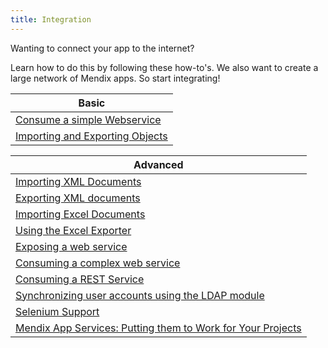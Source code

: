 ```yaml
---
title: Integration
---
```


Wanting to connect your app to the internet?

Learn how to do this by following these how-to's. We also want to create a large network of Mendix apps. So start integrating!

| Basic
| ------------------------------------------------------------------------------------------------------------------------------------------
| [Consume a simple Webservice](consuming-a-simple-web-service)
| [Importing and Exporting Objects](importing-and-exporting-objects)

| Advanced
| ------------------------------------------------------------------------------------------------------------------------------------------
| [Importing XML Documents](importing-xml-documents)
| [Exporting XML documents](exporting-xml-documents)
| [Importing Excel Documents](importing-excel-documents)
| [Using the Excel Exporter](using-the-excel-exporter)
| [Exposing a web service](exposing-a-web-service)
| [Consuming a complex web service](consuming-a-complex-web-service)
| [Consuming a REST Service](consuming-a-rest-service)
| [Synchronizing user accounts using the LDAP module](synchronizing-user-accounts-using-the-ldap-module)
| [Selenium Support](selenium-support)
| [Mendix App Services: Putting them to Work for Your Projects](http://www.mendix.com/videos/mendix-app-services-putting-work-projects-pieter-van-balen-mendix-developer/)
